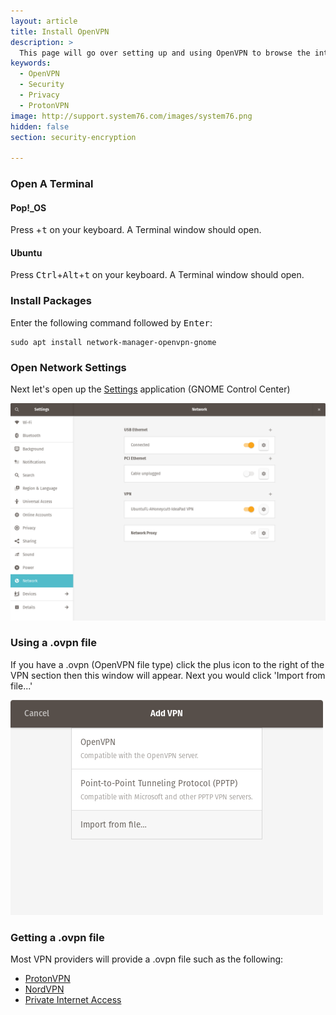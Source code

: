 ```yaml
---
layout: article
title: Install OpenVPN 
description: >
  This page will go over setting up and using OpenVPN to browse the internet more securely in places like airports, cafe shops and more.
keywords:
  - OpenVPN
  - Security
  - Privacy
  - ProtonVPN
image: http://support.system76.com/images/system76.png
hidden: false
section: security-encryption

---
```


### Open A Terminal

#### Pop!_OS

Press <kbd><span class="fl-pop-key"></span></kbd>+<kbd>t</kbd> on your keyboard. A Terminal window should open.

#### Ubuntu

Press <kbd>Ctrl</kbd>+<kbd>Alt</kbd>+<kbd>t</kbd> on your keyboard. A Terminal window should open.

### Install Packages

Enter the following command followed by <kbd>Enter</kbd>:

```
sudo apt install network-manager-openvpn-gnome
```

### Open Network Settings

Next let's open up the <u>Settings</u> application (GNOME Control Center)

![GNOME-Control-Center](/images/use-openvpn/GNOME-Control-Center.png)

### Using a .ovpn file

If you have a .ovpn (OpenVPN file type) click the plus icon to the right of the VPN section then this window will appear. Next you would click 'Import from file...'

![VPN-Dialog](/images/use-openvpn/VPN-Dialog.png)

### Getting a .ovpn file

Most VPN providers will provide a .ovpn file such as the following:

- [ProtonVPN](https://protonvpn.com/)
- [NordVPN](https://nordvpn.com/ovpn/)
- [Private Internet Access](https://www.privateinternetaccess.com/openvpn/openvpn.zip)
